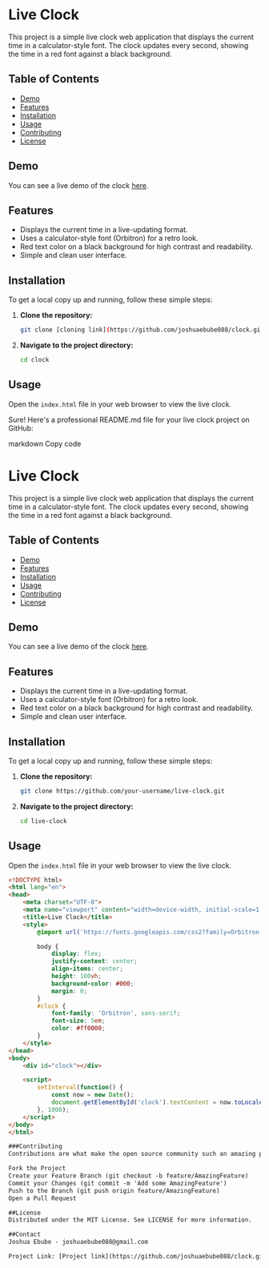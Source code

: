 # Live Clock

This project is a simple live clock web application that displays the current time in a calculator-style font. The clock updates every second, showing the time in a red font against a black background.

## Table of Contents

- [Demo](#demo)
- [Features](#features)
- [Installation](#installation)
- [Usage](#usage)
- [Contributing](#contributing)
- [License](#license)

## Demo

You can see a live demo of the clock [here](https://your-demo-link.com).

## Features

- Displays the current time in a live-updating format.
- Uses a calculator-style font (Orbitron) for a retro look.
- Red text color on a black background for high contrast and readability.
- Simple and clean user interface.

## Installation

To get a local copy up and running, follow these simple steps:

1. **Clone the repository:**
    ```sh
    git clone [cloning link](https://github.com/joshuaebube088/clock.git)
    ```

2. **Navigate to the project directory:**
    ```sh
    cd clock
    ```

## Usage

Open the `index.html` file in your web browser to view the live clock.

Sure! Here's a professional README.md file for your live clock project on GitHub:

markdown
Copy code
# Live Clock

This project is a simple live clock web application that displays the current time in a calculator-style font. The clock updates every second, showing the time in a red font against a black background.

## Table of Contents

- [Demo](#demo)
- [Features](#features)
- [Installation](#installation)
- [Usage](#usage)
- [Contributing](#contributing)
- [License](#license)

## Demo

You can see a live demo of the clock [here](https://your-demo-link.com).

## Features

- Displays the current time in a live-updating format.
- Uses a calculator-style font (Orbitron) for a retro look.
- Red text color on a black background for high contrast and readability.
- Simple and clean user interface.

## Installation

To get a local copy up and running, follow these simple steps:

1. **Clone the repository:**
    ```sh
    git clone https://github.com/your-username/live-clock.git
    ```

2. **Navigate to the project directory:**
    ```sh
    cd live-clock
    ```

## Usage

Open the `index.html` file in your web browser to view the live clock.

```html
<!DOCTYPE html>
<html lang="en">
<head>
    <meta charset="UTF-8">
    <meta name="viewport" content="width=device-width, initial-scale=1.0">
    <title>Live Clock</title>
    <style>
        @import url('https://fonts.googleapis.com/css2?family=Orbitron:wght@400&display=swap');

        body {
            display: flex;
            justify-content: center;
            align-items: center;
            height: 100vh;
            background-color: #000;
            margin: 0;
        }
        #clock {
            font-family: 'Orbitron', sans-serif;
            font-size: 5em;
            color: #ff0000;
        }
    </style>
</head>
<body>
    <div id="clock"></div>

    <script>
        setInterval(function() {
            const now = new Date();
            document.getElementById('clock').textContent = now.toLocaleTimeString();
        }, 1000);
    </script>
</body>
</html>

###Contributing
Contributions are what make the open source community such an amazing place to learn, inspire, and create. Any contributions you make are greatly appreciated.

Fork the Project
Create your Feature Branch (git checkout -b feature/AmazingFeature)
Commit your Changes (git commit -m 'Add some AmazingFeature')
Push to the Branch (git push origin feature/AmazingFeature)
Open a Pull Request

##License
Distributed under the MIT License. See LICENSE for more information.

##Contact
Joshua Ebube - joshuaebube088@gmail.com

Project Link: [Project link](https://github.com/joshuaebube088/clock.git)
